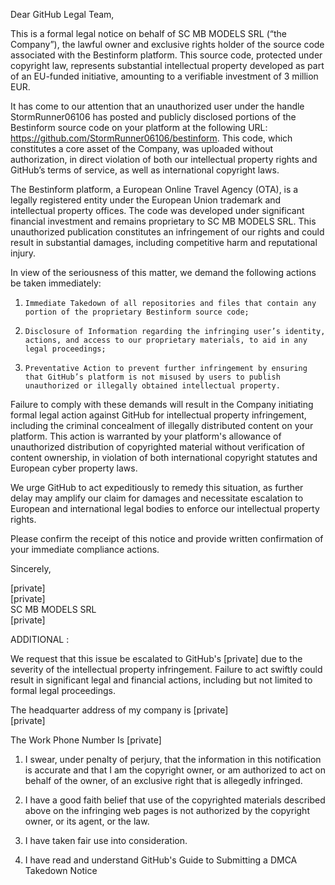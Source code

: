 Dear GitHub Legal Team,

This is a formal legal notice on behalf of SC MB MODELS SRL (“the Company”), the lawful owner and exclusive rights holder of the source code associated with the Bestinform platform. This source code, protected under copyright law, represents substantial intellectual property developed as part of an EU-funded initiative, amounting to a verifiable investment of 3 million EUR.

It has come to our attention that an unauthorized user under the handle StormRunner06106 has posted and publicly disclosed portions of the Bestinform source code on your platform at the following URL: https://github.com/StormRunner06106/bestinform. This code, which constitutes a core asset of the Company, was uploaded without authorization, in direct violation of both our intellectual property rights and GitHub’s terms of service, as well as international copyright laws.

The Bestinform platform, a European Online Travel Agency (OTA), is a legally registered entity under the European Union trademark and intellectual property offices. The code was developed under significant financial investment and remains proprietary to SC MB MODELS SRL. This unauthorized publication constitutes an infringement of our rights and could result in substantial damages, including competitive harm and reputational injury.

In view of the seriousness of this matter, we demand the following actions be taken immediately:

1.     Immediate Takedown of all repositories and files that contain any portion of the proprietary Bestinform source code;

2.     Disclosure of Information regarding the infringing user’s identity, actions, and access to our proprietary materials, to aid in any legal proceedings;

3.     Preventative Action to prevent further infringement by ensuring that GitHub’s platform is not misused by users to publish unauthorized or illegally obtained intellectual property.

Failure to comply with these demands will result in the Company initiating formal legal action against GitHub for intellectual property infringement, including the criminal concealment of illegally distributed content on your platform. This action is warranted by your platform's allowance of unauthorized distribution of copyrighted material without verification of content ownership, in violation of both international copyright statutes and European cyber property laws.

We urge GitHub to act expeditiously to remedy this situation, as further delay may amplify our claim for damages and necessitate escalation to European and international legal bodies to enforce our intellectual property rights.

Please confirm the receipt of this notice and provide written confirmation of your immediate compliance actions.

Sincerely,

[private]  
[private]  
SC MB MODELS SRL  
[private]  

 

ADDITIONAL : 

 

We request that this issue be escalated to GitHub's [private] due to the severity of the intellectual property infringement. Failure to act swiftly could result in significant legal and financial actions, including but not limited to formal legal proceedings.

 

The headquarter address of my company is [private]  
[private]  




The Work Phone Number Is [private]  

 

1. I swear, under penalty of perjury, that the information in this notification is accurate and that I am the copyright owner, or am authorized to act on behalf of the owner, of an exclusive right that is allegedly infringed.

2. I have a good faith belief that use of the copyrighted materials described above on the infringing web pages is not authorized by the copyright owner, or its agent, or the law.  
3. I have taken fair use into consideration.  
4. I have read and understand GitHub's Guide to Submitting a DMCA Takedown Notice  
